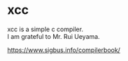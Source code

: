 xcc
====

xcc is a simple c compiler.  
I am grateful to Mr. Rui Ueyama.

https://www.sigbus.info/compilerbook/
